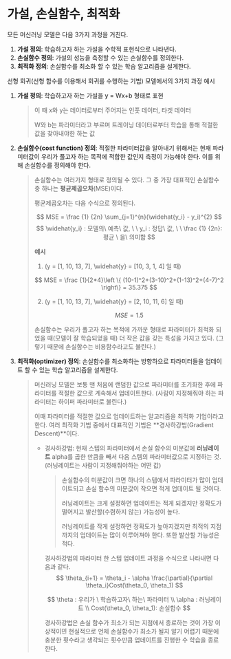 # 가설, 손실함수, 최적화

모든 머신러닝 모델은 다음 3가지 과정을 거친다.

1. **가설 정의**: 학습하고자 하는 가설을 수학적 표현식으로 나타낸다.
2. **손실함수 정의**: 가설의 성능을 측정할 수 있는 손실함수를 정의한다.
3. **최적화 정의**: 손실함수를 최소화 할 수 있는 학습 알고리즘을 설계한다.



선형 회귀(선형 함수를 이용해서 회귀를 수행하는 기법) 모델에서의 3가지 과정 예시

1. **가설 정의**: 학습하고자 하는 가설을 y = Wx+b 형태로 표현

   > 이 때 x와 y는 데이터로부터 주어지는 인풋 데이터, 타겟 데이터
   >
   > W와 b는 파라미터라고 부르며 트레이닝 데이터로부터 학습을 통해 적절한 값을 찾아내야한 하는 값

2. **손실함수(cost function) 정의**: 적절한 파라미터값을 알아내기 위해서는 현재 파라미터값이 우리가 풀고자 하는 목적에 적합한 값인지 측정이 가능해야 한다. 이를 위해 손실함수를 정의해야 한다.

   > 손실함수는 여러가지 형태로 정의될 수 있다. 그 중 가장 대표적인 손실함수 중 하나는 **평균제곱오차**(MSE)이다.
   >
   > 평균제곱오차는 다음 수식으로 정의된다.
   >
   >
   > $$
   > MSE = \frac {1} {2n} \sum_{j=1}^{n}(\widehat{y_i} - y_i)^{2}
   > $$
   > $$
   > \widehat{y_i} : 모델의\ 예측\ 값, \ \  	y_i : 정답\ 값, \ \ \frac {1} {2n}: 평균 \ 을\ 의미함
   > $$
   >
   > **예시** 
   >
   > 1. (y = [1, 10, 13, 7], 	 \widehat{y} = [10, 3, 1, 4] 일 때)
   >
   > $$
   > MSE = \frac {1}{2*4}\left \{ (10-1)^2+(3-10)^2+(1-13)^2+(4-7)^2 \right\} = 35.375
   > $$
   >
   > 
   >
   > 2. (y = [1, 10, 13, 7], 	 \widehat{y} = [2, 10, 11, 6] 일 때)
   >
   > $$
   > MSE = 1.5
   > $$
   >
   > 손실함수는 우리가 풀고자 하는 목적에 가까운 형태로 파라미터가 최적화 되었을 때(모델이 잘 학습되었을 때) 더 작은 값을 갖는 특성을 가지고 있다. (그렇기 때문에 손실함수는 비용함수라고도 불린다.)

3. **최적화(optimizer) 정의**: 손실함수를 최소화하는 방향하으로 파라미터들을 업데이트 할 수 있는 학습 알고리즘을 설계한다. 

   > 머신러닝 모델은 보통 맨 처음에 랜덤한 값으로 파라미터를 초기화한 후에 파라미터를 적절한 값으로 계속해서 업데이트한다. (사람이 지정해줘야 하는 파라미터는 하이퍼 파라미터로 불린다.)
   >
   > 이때 파라미터를 적절한 값으로 업데이트하는 알고리즘을 최적화 기업이라고 한다. 여러 최적화 기법 중에서 대표적인 기법은 **경사하강법(Gradient Descent)**이다.
   >
   > - 경사하강법: 현재 스텝의 파라미터에서 손실 함수의 미분값에 **러닝레이트** alpha를 곱한 만큼을 빼서 다음 스템의 파라미터값으로 지정하는 것. (러닝레이트는 사람이 지정해줘야하는 어떤 값)
   >
   >   > 손실함수의 미분값이 크면 하나의 스템에서 파라미터가 많이 업데이트되고 손실 함수의 미분값이 작으면 적게 업데이트 될 것이다. 
   >   >
   >   > 러닝레이트는 크게 설정하면 업데이트는 적게 되겠지만 정확도가 떨어지고 발산할(수렴하지 않는) 가능성이 높다.
   >   >
   >   > 러닝레이트를 작게 설정하면 정확도가 높아지겠지만 최적의 지점까지의 업데이트는 많이 이루어져야 한다. 또한 발산할 가능성은 적다.
   >
   >   경사하강법의 파라미터 한 스텝 업데이트 과정을 수식으로 나타내면 다음과 같다.
   >   $$
   >   \theta_{i+1} = \theta_i - \alpha \frac{\partial}{\partial \theta_i}Cost(\theta_0, \theta_1)
   >   $$
   >
   >   $$
   >   \theta : 우리가 \ 학습하고자\ 하는\ 파라미터 \\ \alpha  : 러닝레이트 \\ Cost(\theta_0, \theta_1): 손실함수
   >   $$
   >
   >   경사하강법은 손실 함수가 최소가 되는 지점에서 종료하는 것이 가장 이상적이민 현실적으로 언제 손실함수가 최소가 될지 알기 어렵기 때문에 충분한 횟수라고 생각되는 횟수만큼 업데이트를 진행한 수 학습을 종료한다.

